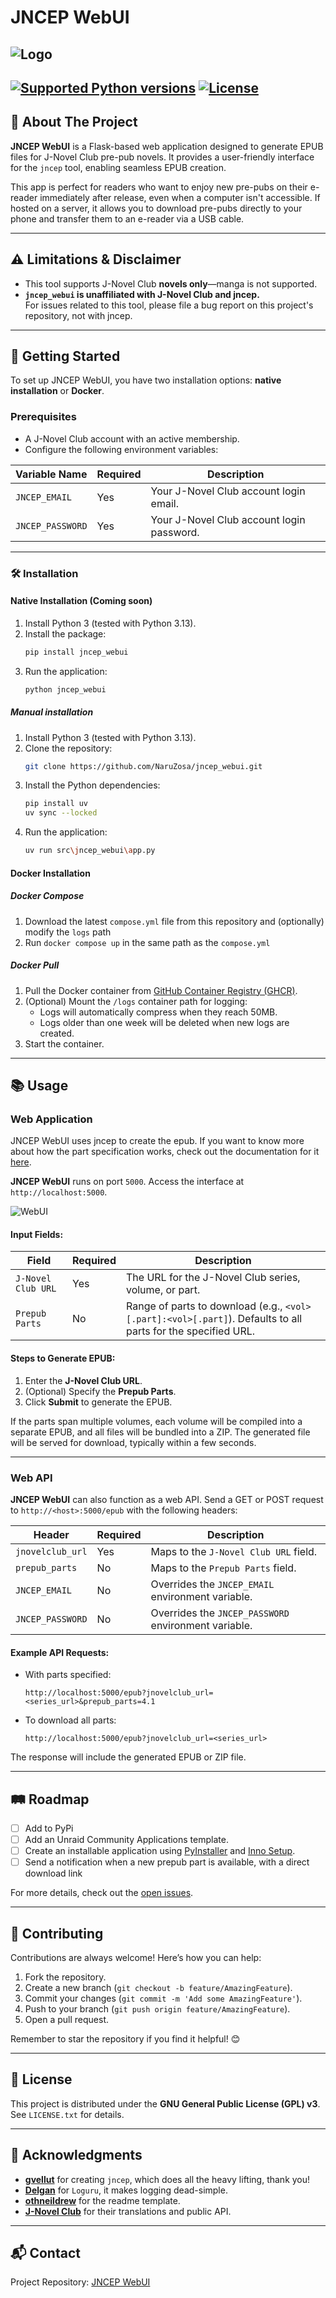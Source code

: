 # JNCEP WebUI

![Logo](docs/static/images/logo.png)
---
[![Supported Python versions](https://img.shields.io/badge/python-3.13-blue?labelColor=grey&color=blue)](https://github.com/NaruZosa/jncep_webui/blob/main/pyproject.toml)
[![License](https://img.shields.io/github/license/NaruZosa/jncep_webui)](https://img.shields.io/github/license/NaruZosa/jncep_webui)
---
## 📖 About The Project

**JNCEP WebUI** is a Flask-based web application designed to generate EPUB files for J-Novel Club pre-pub novels. It provides a user-friendly interface for the `jncep` tool, enabling seamless EPUB creation.

This app is perfect for readers who want to enjoy new pre-pubs on their e-reader immediately after release, even when a computer isn't accessible. If hosted on a server, it allows you to download pre-pubs directly to your phone and transfer them to an e-reader via a USB cable.

---

## ⚠️ Limitations & Disclaimer

- This tool supports J-Novel Club **novels only**—manga is not supported.
- **`jncep_webui` is unaffiliated with J-Novel Club and jncep.**  
  For issues related to this tool, please file a bug report on this project's repository, not with jncep.

---

## 🚀 Getting Started

To set up JNCEP WebUI, you have two installation options: **native installation** or **Docker**.

### Prerequisites

- A J-Novel Club account with an active membership.
- Configure the following environment variables:

| **Variable Name** | **Required** | **Description**                                                                  |
|-------------------|--------------|----------------------------------------------------------------------------------|
| `JNCEP_EMAIL`     | Yes          | Your J-Novel Club account login email.                                           |
| `JNCEP_PASSWORD`  | Yes          | Your J-Novel Club account login password.                                        |

---

### 🛠️ Installation

#### Native Installation (Coming soon)

1. Install Python 3 (tested with Python 3.13).
2. Install the package:
   ```bash
   pip install jncep_webui
   ```
3. Run the application:
   ```bash
   python jncep_webui
   ```

##### Manual installation
1. Install Python 3 (tested with Python 3.13).
2. Clone the repository:
   ```bash
   git clone https://github.com/NaruZosa/jncep_webui.git
   ```
3. Install the Python dependencies:
   ```bash
   pip install uv
   uv sync --locked
   ```
4. Run the application:
   ```bash
   uv run src\jncep_webui\app.py
   ```


#### Docker Installation

##### Docker Compose
1. Download the latest `compose.yml` file from this repository and (optionally) modify the `logs` path
2. Run `docker compose up` in the same path as the `compose.yml`

##### Docker Pull
1. Pull the Docker container from [GitHub Container Registry (GHCR)](https://ghcr.io/naruzosa/jncep_webui:latest).  
2. (Optional) Mount the `/logs` container path for logging:
   - Logs will automatically compress when they reach 50MB.
   - Logs older than one week will be deleted when new logs are created.
3. Start the container.

---

## 📚 Usage

### Web Application
JNCEP WebUI uses jncep to create the epub. If you want to know more about how the part specification works, check out the documentation for it [here](https://github.com/gvellut/jncep#range-of-parts).

**JNCEP WebUI** runs on port `5000`. Access the interface at `http://localhost:5000`.  

![WebUI](docs/static/images/webui.png)

#### Input Fields:

| **Field**          | **Required** | **Description**                                                                                              |
|--------------------|--------------|--------------------------------------------------------------------------------------------------------------|
| `J-Novel Club URL` | Yes          | The URL for the J-Novel Club series, volume, or part.                                                        |
| `Prepub Parts`     | No           | Range of parts to download (e.g., `<vol>[.part]:<vol>[.part]`). Defaults to all parts for the specified URL. |

#### Steps to Generate EPUB:

1. Enter the **J-Novel Club URL**.
2. (Optional) Specify the **Prepub Parts**.
3. Click **Submit** to generate the EPUB.

If the parts span multiple volumes, each volume will be compiled into a separate EPUB, and all files will be bundled into a ZIP. The generated file will be served for download, typically within a few seconds.

---

### Web API

**JNCEP WebUI** can also function as a web API. Send a GET or POST request to `http://<host>:5000/epub` with the following headers:

| **Header**       | **Required** | **Description**                                      |
|------------------|--------------|------------------------------------------------------|
| `jnovelclub_url` | Yes          | Maps to the `J-Novel Club URL` field.                |
| `prepub_parts`   | No           | Maps to the `Prepub Parts` field.                    |
| `JNCEP_EMAIL`    | No           | Overrides the `JNCEP_EMAIL` environment variable.    |
| `JNCEP_PASSWORD` | No           | Overrides the `JNCEP_PASSWORD` environment variable. |

#### Example API Requests:

- With parts specified:
  ```
  http://localhost:5000/epub?jnovelclub_url=<series_url>&prepub_parts=4.1
  ```
- To download all parts:
  ```
  http://localhost:5000/epub?jnovelclub_url=<series_url>
  ```

The response will include the generated EPUB or ZIP file.

---

## 🛤️ Roadmap

- [ ] Add to PyPi
- [ ] Add an Unraid Community Applications template.
- [ ] Create an installable application using [PyInstaller](https://github.com/pyinstaller/pyinstaller) and [Inno Setup](https://github.com/jrsoftware/issrc).
- [ ] Send a notification when a new prepub part is available, with a direct download link

For more details, check out the [open issues](https://github.com/NaruZosa/jncep_webui/issues).

---

## 🤝 Contributing

Contributions are always welcome! Here’s how you can help:

1. Fork the repository.
2. Create a new branch (`git checkout -b feature/AmazingFeature`).
3. Commit your changes (`git commit -m 'Add some AmazingFeature'`).
4. Push to your branch (`git push origin feature/AmazingFeature`).
5. Open a pull request.

Remember to star the repository if you find it helpful! 😊

---

## 📜 License

This project is distributed under the **GNU General Public License (GPL) v3**. See `LICENSE.txt` for details.

---

## 📝 Acknowledgments

- **[gvellut](https://github.com/gvellut/jncep)** for creating `jncep`, which does all the heavy lifting, thank you!
- **[Delgan](https://github.com/Delgan/loguru)** for `Loguru`, it makes logging dead-simple.
- **[othneildrew](https://github.com/othneildrew/Best-README-Template)** for the readme template.
- **[J-Novel Club](https://j-novel.club/)** for their translations and public API.

---

## 📬 Contact

Project Repository: [JNCEP WebUI](https://github.com/NaruZosa/jncep_webui)